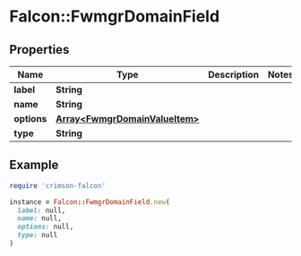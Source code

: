 # Falcon::FwmgrDomainField

## Properties

| Name | Type | Description | Notes |
| ---- | ---- | ----------- | ----- |
| **label** | **String** |  |  |
| **name** | **String** |  |  |
| **options** | [**Array&lt;FwmgrDomainValueItem&gt;**](FwmgrDomainValueItem.md) |  |  |
| **type** | **String** |  |  |

## Example

```ruby
require 'crimson-falcon'

instance = Falcon::FwmgrDomainField.new(
  label: null,
  name: null,
  options: null,
  type: null
)
```

